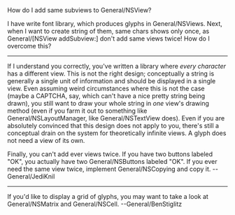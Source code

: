 How do I add same subviews to General/NSView?

I have write font library, which produces glyphs in General/NSView<nowiki/>s. Next, when I want to create string of them, same chars shows only once, as General/[NSView addSubview:] don't add same views twice! How do I overcome this?

----
If I understand you correctly, you've written a library where *every character* has a different view. This is not the right design; conceptually a string is generally a single unit of information and should be displayed in a single view. Even assuming weird circumstances where this is not the case (maybe a CAPTCHA, say, which can't have a nice pretty string being drawn), you still want to draw your whole string in *one* view's drawing method (even if you farm it out to something like General/NSLayoutManager, like General/NSTextView does). Even if you are absolutely convinced that this design does not apply to you, there's still a conceptual drain on the system for theoretically infinite views. A glyph does not need a view of its own.

Finally, you can't add ever views twice. If you have two buttons labeled "OK", you actually have two General/NSButton<nowiki/>s labeled     "OK". If you ever need the same view twice, implement General/NSCopying and     copy it. --General/JediKnil

----
If you'd like to display a grid of glyphs, you may want to take a look at General/NSMatrix and General/NSCell. --General/BenStiglitz